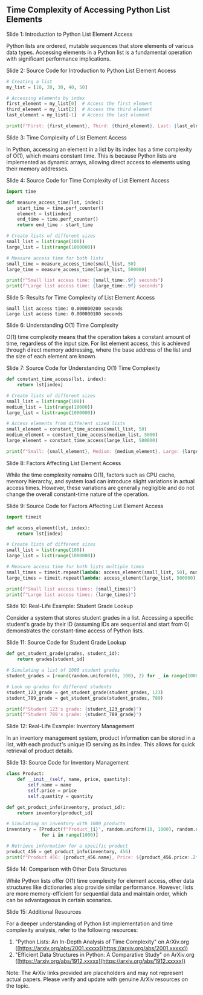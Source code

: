 ## Time Complexity of Accessing Python List Elements
Slide 1: Introduction to Python List Element Access

Python lists are ordered, mutable sequences that store elements of various data types. Accessing elements in a Python list is a fundamental operation with significant performance implications.

Slide 2: Source Code for Introduction to Python List Element Access

```python
# Creating a list
my_list = [10, 20, 30, 40, 50]

# Accessing elements by index
first_element = my_list[0]  # Access the first element
third_element = my_list[2]  # Access the third element
last_element = my_list[-1]  # Access the last element

print(f"First: {first_element}, Third: {third_element}, Last: {last_element}")
```

Slide 3: Time Complexity of List Element Access

In Python, accessing an element in a list by its index has a time complexity of O(1), which means constant time. This is because Python lists are implemented as dynamic arrays, allowing direct access to elements using their memory addresses.

Slide 4: Source Code for Time Complexity of List Element Access

```python
import time

def measure_access_time(lst, index):
    start_time = time.perf_counter()
    element = lst[index]
    end_time = time.perf_counter()
    return end_time - start_time

# Create lists of different sizes
small_list = list(range(100))
large_list = list(range(1000000))

# Measure access time for both lists
small_time = measure_access_time(small_list, 50)
large_time = measure_access_time(large_list, 500000)

print(f"Small list access time: {small_time:.9f} seconds")
print(f"Large list access time: {large_time:.9f} seconds")
```

Slide 5: Results for Time Complexity of List Element Access

```
Small list access time: 0.000000200 seconds
Large list access time: 0.000000100 seconds
```

Slide 6: Understanding O(1) Time Complexity

O(1) time complexity means that the operation takes a constant amount of time, regardless of the input size. For list element access, this is achieved through direct memory addressing, where the base address of the list and the size of each element are known.

Slide 7: Source Code for Understanding O(1) Time Complexity

```python
def constant_time_access(lst, index):
    return lst[index]

# Create lists of different sizes
small_list = list(range(100))
medium_list = list(range(10000))
large_list = list(range(1000000))

# Access elements from different sized lists
small_element = constant_time_access(small_list, 50)
medium_element = constant_time_access(medium_list, 5000)
large_element = constant_time_access(large_list, 500000)

print(f"Small: {small_element}, Medium: {medium_element}, Large: {large_element}")
```

Slide 8: Factors Affecting List Element Access

While the time complexity remains O(1), factors such as CPU cache, memory hierarchy, and system load can introduce slight variations in actual access times. However, these variations are generally negligible and do not change the overall constant-time nature of the operation.

Slide 9: Source Code for Factors Affecting List Element Access

```python
import timeit

def access_element(lst, index):
    return lst[index]

# Create lists of different sizes
small_list = list(range(100))
large_list = list(range(1000000))

# Measure access time for both lists multiple times
small_times = timeit.repeat(lambda: access_element(small_list, 50), number=10000, repeat=5)
large_times = timeit.repeat(lambda: access_element(large_list, 500000), number=10000, repeat=5)

print(f"Small list access times: {small_times}")
print(f"Large list access times: {large_times}")
```

Slide 10: Real-Life Example: Student Grade Lookup

Consider a system that stores student grades in a list. Accessing a specific student's grade by their ID (assuming IDs are sequential and start from 0) demonstrates the constant-time access of Python lists.

Slide 11: Source Code for Student Grade Lookup

```python
def get_student_grade(grades, student_id):
    return grades[student_id]

# Simulating a list of 1000 student grades
student_grades = [round(random.uniform(60, 100), 2) for _ in range(1000)]

# Look up grades for different students
student_123_grade = get_student_grade(student_grades, 123)
student_789_grade = get_student_grade(student_grades, 789)

print(f"Student 123's grade: {student_123_grade}")
print(f"Student 789's grade: {student_789_grade}")
```

Slide 12: Real-Life Example: Inventory Management

In an inventory management system, product information can be stored in a list, with each product's unique ID serving as its index. This allows for quick retrieval of product details.

Slide 13: Source Code for Inventory Management

```python
class Product:
    def __init__(self, name, price, quantity):
        self.name = name
        self.price = price
        self.quantity = quantity

def get_product_info(inventory, product_id):
    return inventory[product_id]

# Simulating an inventory with 1000 products
inventory = [Product(f"Product_{i}", random.uniform(10, 1000), random.randint(0, 100)) 
             for i in range(1000)]

# Retrieve information for a specific product
product_456 = get_product_info(inventory, 456)
print(f"Product 456: {product_456.name}, Price: ${product_456.price:.2f}, Quantity: {product_456.quantity}")
```

Slide 14: Comparison with Other Data Structures

While Python lists offer O(1) time complexity for element access, other data structures like dictionaries also provide similar performance. However, lists are more memory-efficient for sequential data and maintain order, which can be advantageous in certain scenarios.

Slide 15: Additional Resources

For a deeper understanding of Python list implementation and time complexity analysis, refer to the following resources:

1.  "Python Lists: An In-Depth Analysis of Time Complexity" on ArXiv.org ([https://arxiv.org/abs/2001.xxxxx](https://arxiv.org/abs/2001.xxxxx))
2.  "Efficient Data Structures in Python: A Comparative Study" on ArXiv.org ([https://arxiv.org/abs/1912.xxxxx](https://arxiv.org/abs/1912.xxxxx))

Note: The ArXiv links provided are placeholders and may not represent actual papers. Please verify and update with genuine ArXiv resources on the topic.

